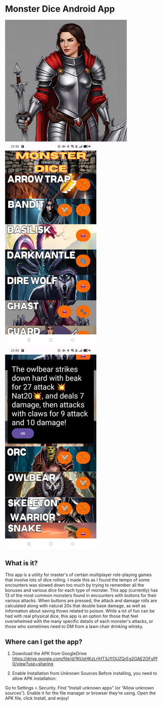 # Monster Dice Android App

<img src="https://github.com/SapporoAlex/Monster-Dice-Android/blob/main/forReadMe/3.png" width="400px" height="auto"> <img src="https://github.com/SapporoAlex/Monster-Dice-Android/blob/main/forReadMe/1.jpg" width="300px" height="auto"> <img src="https://github.com/SapporoAlex/Monster-Dice-Android/blob/main/forReadMe/2.jpg" width="300px" height="auto">

## What is it?

This app is a utility for master's of certain multiplayer role-playing games that involve lots of dice rolling.
I made this as I found the tempo of some encounters was slowed down too much by trying to remember all the bonuses and various dice for each type of monster.
This app (currently) has 13 of the most common monsters found in encounters with buttons for their various attacks.
When buttons are pressed, the attack and damage rolls are calculated along with natural 20s that double base damage, as well as information about saving thows related to poison.
While a lot of fun can be had with real physical dice, this app is an option for those that feel overwhelmed with the many specific details of each monster's attacks, or those who sometimes need to DM from a lawn chair drinking whisky.

## Where can I get the app?

1. Download the APK from GoogleDrive
   https://drive.google.com/file/d/1KUsHKzLrlHT3JYOUZQrEg2GAE2OFsPf0/view?usp=sharing

2. Enable Installation from Unknown Sources
Before installing, you need to allow APK installation:

Go to Settings > Security.
Find “Install unknown apps” (or “Allow unknown sources”).
Enable it for the file manager or browser they’re using.
Open the APK file, click Install, and enjoy! 

